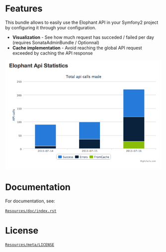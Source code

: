 Features
========

This bundle allows to easily use the Elophant API in your Symfony2
project by configuring it through your configuration.

- **Visualization** - See how much request has succeded / failed per day (requires SonataAdminBundle / Optionnal)
- **Cache implementation** - Avoid reaching the global API request exceeded by caching the API response

![Dashboard Example](Resources/doc/demo.png "Elophant API Bundle dashboard example")



Documentation
============

For documentation, see:

[`Resources/doc/index.rst`]()


License
============

[`Resources/meta/LICENSE`]()

